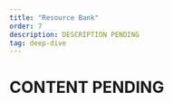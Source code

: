 ```yaml
---
title: "Resource Bank"
order: 7
description: DESCRIPTION PENDING
tag: deep-dive
---
```


# CONTENT PENDING
